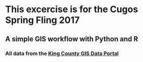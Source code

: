# This excercise is for the Cugos Spring Fling 2017
## A simple GIS workflow with Python and R

### All data from the [King County GIS Data Portal](http://www5.kingcounty.gov/gisdataportal/)
